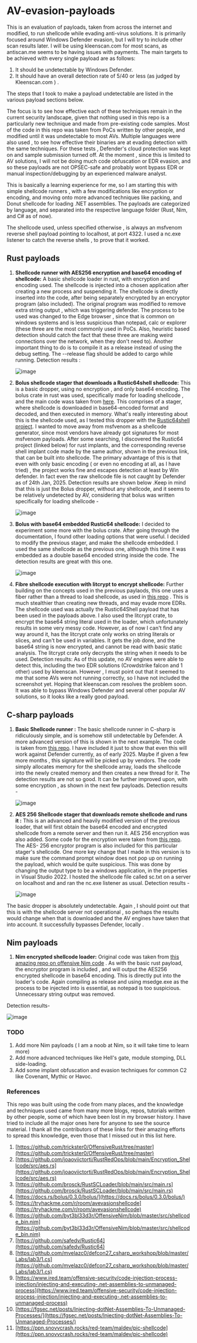 # AV-evasion-payloads
This is an evaluation of payloads, taken from across the internet and modified,  to run shellcode while evading anti-virus solutions. It is primarily focused around Windows Defender evasion, but I will try to include other scan results later. I will be using kleenscan.com for most scans, as antiscan.me seems to be having issues with payments. 
The main targets to be achieved with every single payload are as follows: 
1. It should be undetectable by Windows Defender.
2. It should have an overall detection rate of 5/40 or less (as judged by Kleenscan.com ) .

The steps that I took to make a payload  undetectable are listed in the various payload sections below. 

The focus is to see how effective each of these techniques remain in the current security  landscape, given that nothing used in this repo is a particularly new technique and made from pre-existing code samples. Most of the code in this repo was taken from PoCs written by other people, and modified until it was undetectable to most AVs. Multiple languages were also used , to see how effective their binaries are at evading detection with the same techniques. For these tests , Defender's cloud protection was kept on and sample submission turned off. At the moment , since this is limited to AV solutions, I will not be doing much code obfuscation or EDR evasion, and so these payloads are not OPSEC-safe and probably wont bypass EDR or manual inspection/debugging by an experienced malware analyst. 

This is basically a learning experience for me, so I am starting this with simple shellcode runners , with a few modifications like encryption or encoding, and moving onto more advanced techniques like packing,  and Donut shellcode for loading .NET assemblies. 
The payloads are categorized by language, and separated into the respective language folder (Rust, Nim, and C# as of now). 

The shellcode used, unless specified otherwise , is always an msfvenom reverse shell payload pointing to localhost, at port 4322. I  used a nc.exe listener to catch the reverse shells , to prove that it worked. 

## Rust payloads
1. **Shellcode runner with AES256 encryption and base64 encoding of shellcode:** 
A basic shellcode loader in rust, with encryption and encoding used. The shellcode is injected into a chosen application after creating a new process and suspending it.  The shellcode is directly inserted into the code, after being separately encrypted by an encryptor program (also included). 
The original program was modified to remove extra string output , which was triggering defender. The process to be used was changed to the Edge browser , since that is common on windows systems and is  less suspicious than notepad, calc or explorer (these three are the most commonly used in PoCs. Also,  heuristic based detection should catch the fact that these three are making weird connections over the network, when they don't need to).
Another important thing to do is to compile it as a  release instead of using the debug setting. The --release flag should be added to cargo while running.
Detection results :

      ![image](https://github.com/user-attachments/assets/73c4685d-8b5a-446c-ae55-f999959abb18)


2. **Bolus shellcode  stager that downloads a Rustic64shell  shellcode:**
This is a basic dropper, using no encryption , and only base64 encoding. The bolus crate in rust was used, specifically made for loading shellcode , and the main code wass taken from [here](https://github.com/mttaggart/rustyneedle). This comprises of a stager, where shellcode is downloaded in base64-encoded format and decoded, and then executed in memory. What's really interesting about this is the shellcode used, as I tested this dropper with the  [Rustic64shell project](https://github.com/safedv/Rustic64Shell/tree/main). I wanted to move away from msfvenom as a shellcode generator, since most vendors have already got signatures for most msfvenom payloads. After some searching,  I discovered the Rustic64 project (linked below) for rust implants, and the corresponding  reverse shell implant code made by the same author, shown in the previous link, that can be built into shellcode. The primary advantage of this is that even with only basic encoding  ( or even no encoding at all, as I have tried) , the project works fine and escapes detection at least by  Win defender. In fact even the raw shellcode file is not caught by Defender as of 24th Jan, 2025. 
Detection results  are shown below .Keep in mind that this is just the  Bolus dropper, without any shellcode, and it seems to be relatively undetected by  AV, considering that bolus was written specifically for loading shellcode - 

      ![image](https://github.com/user-attachments/assets/b2f48898-997e-4bbf-9ff7-e3001573f7a0)


3. **Bolus with base64 embedded Rustic64 shellcode:**
I decided to experiment some more with the bolus crate. After going through the documentation, I found other loading options that were useful.  I decided to modify the previous stager, and make the shellcode embedded. I used the same shellcode as the previous one,  although this time it was embedded as a double base64 encoded string inside the code. The detection results are great with this one. 

      ![image](https://github.com/user-attachments/assets/1573e362-78e2-4c61-a2f0-36b4b78c25d8)

4. **Fibre shellcode execution with litcrypt to encrypt shellcode:**
Further building on the concepts used in the previous paylaods, this one uses a fiber rather than a thread to load shellcode, as used in [this repo](https://github.com/b1nhack/rust-shellcode/tree/main/create_fiber) . This is much stealthier than creating new threads, and may evade more EDRs. The shellcode used was actually the Rustic64Shell payload that has been used in the payloads above. I also used the litcrypt crate,  to  encrypt the base64 string literal used in the loader, which unfortunately results in some very messy code. However, as of now I can't find any way around it, has the litcrypt crate only works on string literals or slices, and can't be used in variables. It gets the job done, and the base64 string is now encrypted, and cannot be read with basic static analysis. The litcrypt crate only decrypts the string when it needs to be used. 
Detection results: 
As of this update, no AV engines were able to detect this, including the two EDR solutions (Crowdstrike falcon and 1 other) used by kleenscan. However , I must point out that it seemed to me that some AVs were not running correctly, so I have not included the screenshot yet. Hoping that kleenscan.com resolves the problem soon. It was able to bypass Windows Defender and several other popular AV solutions, so it looks like a really good payload. 

## C-sharp payloads
1. **Basic Shellcode runner :**
The basic shellcode runner in C-sharp is ridiculously simple, and is somehow still undetectable by Defender. A more advanced version of this is shown in the next example. The code is taken from [this repo](https://gist.github.com/matterpreter/03e2bd3cf8b26d57044f3b494e73bbea). I have included it just to show that even this will work against Defender currently, as of early 2025. Maybe if given a few more months , this signature will be picked up by vendors.
The code simply allocates memory for the shellcode array, loads the shellcode into the newly created memory and then creates a new thread for it.
The detection results are not so good. It can be further improved upon, with some encryption , as shown in the next few payloads. 
Detection results - 

   ![image](https://github.com/user-attachments/assets/aefc2971-16fa-442f-96e3-e98bbc458e10)


3. **AES 256 Shellcode stager that downloads remote shellcode and runs it :**
This is an advanced and heavily modified version of the previous loader, that will first obtain the base64 encoded  and encrypted shellcode from a remote server and then run it. AES 256 encryption was also added. Some code  for the encryption were taken from [this repo](https://github.com/Tw1sm/SharpInjector/blob/master/ScEncryptor/Program.cs). The AES- 256 encryptor program is also included for this particular stager's shellcode.
One more key change that I made in this version is to make sure the command prompt window does not pop up on running the payload, which would be quite suspicious. This was done by changing the output type  to be a windows application, in the properties in Visual Studio 2022. I hosted the shellcode file called sc.txt on a server on localhost and and ran the nc.exe listener as usual.
Detection results - 

   ![image](https://github.com/user-attachments/assets/dcebadcf-4c41-4fb9-bc2a-b6b18ef87f71)

The basic dropper is absolutely undetectable. Again , I should point out that this is with the shellcode server not operational , so perhaps the results would change when that is downloaded and the AV engines have  taken that  into account. It successfully bypasses  Defender, locally . 

## Nim payloads 
1. **Nim encrypted shellcode loader:**
Original code was taken from [this amazing repo on offensive Nim code](https://github.com/S3cur3Th1sSh1t/Creds/blob/master/nim/encrypted_shellcode_loader.nim) .
 As with the basic rust payload, the encryptor program is included , and will output the AES256 encrypted shellcode in base64 encoding. This is directly put into the loader's code. Again compiling as release and using msedge.exe as the process to be injected into is essential, as notepad is too suspicious. Unnecessary string output was removed.

Detection results-

  ![image](https://github.com/user-attachments/assets/5da480aa-0a31-44e8-b05e-bf0857cc2397)
 

### TODO
1. Add more Nim payloads ( I am a noob at Nim, so it will take time to learn more)
2. Add more advanced techniques like Hell's gate, module stomping, DLL side-loading. 
3. Add some implant obfuscation and evasion techniques for common C2 like Covenant, Mythic or Havoc. 

### References 
This repo was built using the code from many places, and the knowledge and techniques used came from many more  blogs, repos, tutorials written by other people, some of which have been lost in my browser history. I have tried to include all the major ones here for anyone to see the source material. I thank all the contributors of these links for their amazing efforts to spread this knowledge, even those that I missed out in this list here. 

1. [https://github.com/trickster0/OffensiveRust/tree/master](https://github.com/trickster0/OffensiveRust/tree/master)
2. [https://github.com/joaoviictorti/RustRedOps/blob/main/Encryption_Shellcode/src/aes.rs](https://github.com/joaoviictorti/RustRedOps/blob/main/Encryption_Shellcode/src/aes.rs)
3. [https://github.com/brosck/RustSCLoader/blob/main/src/main.rs](https://github.com/brosck/RustSCLoader/blob/main/src/main.rs)
4. [https://docs.rs/bolus/0.3.0/bolus/](https://docs.rs/bolus/0.3.0/bolus/)
5. [https://tryhackme.com/r/room/avevasionshellcode](https://tryhackme.com/r/room/avevasionshellcode)
6. [https://github.com/byt3bl33d3r/OffensiveNim/blob/master/src/shellcode_bin.nim](https://github.com/byt3bl33d3r/OffensiveNim/blob/master/src/shellcode_bin.nim)
7. [https://github.com/safedv/Rustic64](https://github.com/safedv/Rustic64)
8. [https://github.com/mvelazc0/defcon27_csharp_workshop/blob/master/Labs/lab3/1.cs](https://github.com/mvelazc0/defcon27_csharp_workshop/blob/master/Labs/lab3/1.cs)
9. [https://www.ired.team/offensive-security/code-injection-process-injection/injecting-and-executing-.net-assemblies-to-unmanaged-process](https://www.ired.team/offensive-security/code-injection-process-injection/injecting-and-executing-.net-assemblies-to-unmanaged-process)
10. [https://fgsec.net/posts/Injecting-dotNet-Assemblies-To-Unmanaged-Processes/](https://fgsec.net/posts/Injecting-dotNet-Assemblies-To-Unmanaged-Processes/)
11. [https://ppn.snovvcrash.rocks/red-team/maldev/pic-shellcode](https://ppn.snovvcrash.rocks/red-team/maldev/pic-shellcode)

